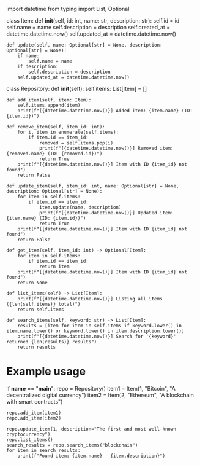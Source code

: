 import datetime
from typing import List, Optional

class Item:
    def __init__(self, id: int, name: str, description: str):
        self.id = id
        self.name = name
        self.description = description
        self.created_at = datetime.datetime.now()
        self.updated_at = datetime.datetime.now()

    def update(self, name: Optional[str] = None, description: Optional[str] = None):
        if name:
            self.name = name
        if description:
            self.description = description
        self.updated_at = datetime.datetime.now()

class Repository:
    def __init__(self):
        self.items: List[Item] = []

    def add_item(self, item: Item):
        self.items.append(item)
        print(f"[{datetime.datetime.now()}] Added item: {item.name} (ID: {item.id})")

    def remove_item(self, item_id: int):
        for i, item in enumerate(self.items):
            if item.id == item_id:
                removed = self.items.pop(i)
                print(f"[{datetime.datetime.now()}] Removed item: {removed.name} (ID: {removed.id})")
                return True
        print(f"[{datetime.datetime.now()}] Item with ID {item_id} not found")
        return False

    def update_item(self, item_id: int, name: Optional[str] = None, description: Optional[str] = None):
        for item in self.items:
            if item.id == item_id:
                item.update(name, description)
                print(f"[{datetime.datetime.now()}] Updated item: {item.name} (ID: {item.id})")
                return True
        print(f"[{datetime.datetime.now()}] Item with ID {item_id} not found")
        return False

    def get_item(self, item_id: int) -> Optional[Item]:
        for item in self.items:
            if item.id == item_id:
                return item
        print(f"[{datetime.datetime.now()}] Item with ID {item_id} not found")
        return None

    def list_items(self) -> List[Item]:
        print(f"[{datetime.datetime.now()}] Listing all items ({len(self.items)} total)")
        return self.items

    def search_items(self, keyword: str) -> List[Item]:
        results = [item for item in self.items if keyword.lower() in item.name.lower() or keyword.lower() in item.description.lower()]
        print(f"[{datetime.datetime.now()}] Search for '{keyword}' returned {len(results)} results")
        return results

# Example usage
if __name__ == "__main__":
    repo = Repository()
    item1 = Item(1, "Bitcoin", "A decentralized digital currency")
    item2 = Item(2, "Ethereum", "A blockchain with smart contracts")
    
    repo.add_item(item1)
    repo.add_item(item2)
    
    repo.update_item(1, description="The first and most well-known cryptocurrency")
    repo.list_items()
    search_results = repo.search_items("blockchain")
    for item in search_results:
        print(f"Found item: {item.name} - {item.description}")

